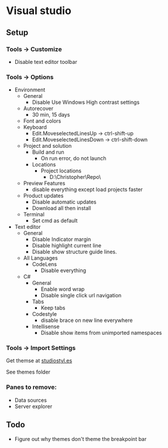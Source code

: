 # Visual studio

## Setup
### Tools -> Customize
- Disable text editor toolbar

### Tools -> Options
- Environment
	- General
		- Disable Use Windows High contrast settings
	- Autorecover
		- 30 min, 15 days
	- Font and colors
	- Keyboard
		- Edit.MoveselectedLinesUp -> ctrl-shift-up
		- Edit.MoveselectedLinesDown -> ctrl-shift-down
	- Project and solution
		- Build and run
			- On run error, do not launch
		- Locations
			- Project locations
				- D:\Christopher\Repo\
	- Preview Features
		- disable everything except load projects faster
	- Product updates
		- Disable automatic updates
		- Download all then install
	- Terminal
		- Set cmd as default	
- Text editor
	- General
		- Disable Indicator margin
		- Disable highlight current line
		- Disable show structure guide lines.
	- All Languages
		- CodeLens
			- Disable everything
	- C#
		- General
			- Enable word wrap
			- Disable single click url navigation
		- Tabs
			- Keep tabs
		- Codestyle
			- disable brace on new line everywhere
		- Intellisense
			- Disable show items from unimported namespaces
			
### Tools -> Import Settings
Get themse at [studiostyl.es](https://studiostyl.es/)

See themes folder
	
### Panes to remove:
- Data sources
- Server explorer

## Todo
- Figure out why themes don't theme the breakpoint bar